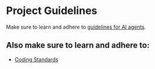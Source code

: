 # Project Guidelines

Make sure to learn and adhere to [guidelines for AI agents](../.memory_bank/README.md).

## Also make sure to learn and adhere to:

- [Coding Standards](../.memory_bank/coding_standards.md)
